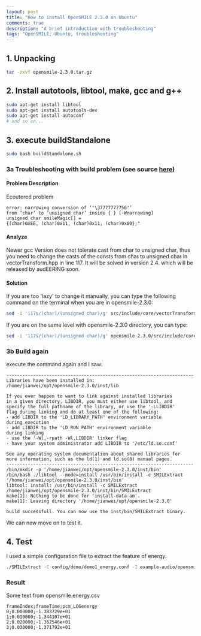 ```yaml
---
layout: post
title: "How to install OpenSMILE 2.3.0 on Ubuntu"
comments: true
description: "A brief introduction with troubleshooting"
tags: "OpenSMILE, Ubuntu, troubleshooting"
---
```

## 1. Unpacking
```bash
tar -zxvf opensmile-2.3.0.tar.gz 
```

## 2. Install autotools, libtool, make, gcc and g++
```bash
sudo apt-get install libtool
sudo apt-get install autotools-dev
sudo apt-get install autoconf
# and so on...
```
## 3. execute buildStandalone
```bash
sudo bash buildStandalone.sh
```

### 3a Troubleshooting with build problem (see source [here](https://github.com/naxingyu/opensmile/issues/2))
#### Problem Description
Ecoutered problem 
```
error: narrowing conversion of ‘'\37777777756'’ 
from ‘char’ to ‘unsigned char’ inside { } [-Wnarrowing]
unsigned char smileMagic[] =
{(char)0xEE, (char)0x11, (char)0x11, (char)0x00};"
```

#### Analyze
Newer gcc Version does not tolerate cast from char to unsigned char, thus you need to change the casts of the consts from char to unsigned char in vectorTransform.hpp in line 117. It will be solved in version 2.4. which will be released by audEERING soon.

#### Solution
If you are too 'lazy' to change it manually, you can type the following command on the terminal when you are in opensmile-2.3.0:
```bash
sed -i '117s/(char)/(unsigned char)/g' src/include/core/vectorTransform.hpp
```
If you are on the same level with opensmile-2.3.0 directory, you can type:
```bash
sed -i '117s/(char)/(unsigned char)/g' opensmile-2.3.0/src/include/core/vectorTransform.hpp
```

### 3b Build again
execute the command again and I saw:

```
----------------------------------------------------------------------
Libraries have been installed in:
/home/jianwei/opt/opensmile-2.3.0/inst/lib

If you ever happen to want to link against installed libraries
in a given directory, LIBDIR, you must either use libtool, and
specify the full pathname of the library, or use the '-LLIBDIR'
flag during linking and do at least one of the following:
- add LIBDIR to the 'LD_LIBRARY_PATH' environment variable
during execution
- add LIBDIR to the 'LD_RUN_PATH' environment variable
during linking
- use the '-Wl,-rpath -Wl,LIBDIR' linker flag
- have your system administrator add LIBDIR to '/etc/ld.so.conf'

See any operating system documentation about shared libraries for
more information, such as the ld(1) and ld.so(8) manual pages.
----------------------------------------------------------------------
/bin/mkdir -p '/home/jianwei/opt/opensmile-2.3.0/inst/bin'
/bin/bash ./libtool --mode=install /usr/bin/install -c SMILExtract '/home/jianwei/opt/opensmile-2.3.0/inst/bin'
libtool: install: /usr/bin/install -c SMILExtract /home/jianwei/opt/opensmile-2.3.0/inst/bin/SMILExtract
make[1]: Nothing to be done for 'install-data-am'.
make[1]: Leaving directory '/home/jianwei/opt/opensmile-2.3.0'

build successfull. You can now use the inst/bin/SMILExtract binary.
```

We can now move on to test it.

## 4. Test
I used a simple configuration file to extract the feature of energy.
```bash
./SMILExtract -C config/demo/demo1_energy.conf -I example-audio/opensmile.wav -O opensmile.energy.csv
```

### Result
Some text from opensmile.energy.csv
```
frameIndex;frameTime;pcm_LOGenergy
0;0.000000;-1.383729e+01
1;0.010000;-1.344107e+01
2;0.020000;-1.362546e+01
3;0.030000;-1.371792e+01
```
